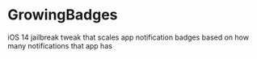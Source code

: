# GrowingBadges
iOS 14 jailbreak tweak that scales app notification badges based on how many notifications that app has
